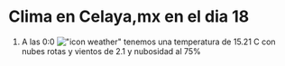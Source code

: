# Clima en Celaya,mx en el dia 18

1. A las 0:0 !["icon weather"](http://openweathermap.org/img/w/04n.png) tenemos una temperatura de 15.21 C con nubes rotas y  vientos de 2.1 y nubosidad al 75%
